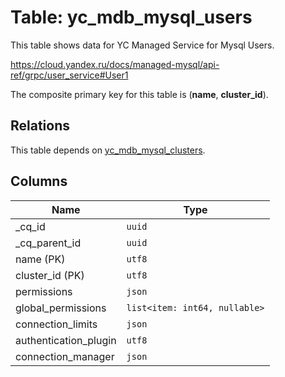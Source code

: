 # Table: yc_mdb_mysql_users

This table shows data for YC Managed Service for Mysql Users.

https://cloud.yandex.ru/docs/managed-mysql/api-ref/grpc/user_service#User1

The composite primary key for this table is (**name**, **cluster_id**).

## Relations

This table depends on [yc_mdb_mysql_clusters](yc_mdb_mysql_clusters.md).

## Columns

| Name          | Type          |
| ------------- | ------------- |
|_cq_id|`uuid`|
|_cq_parent_id|`uuid`|
|name (PK)|`utf8`|
|cluster_id (PK)|`utf8`|
|permissions|`json`|
|global_permissions|`list<item: int64, nullable>`|
|connection_limits|`json`|
|authentication_plugin|`utf8`|
|connection_manager|`json`|